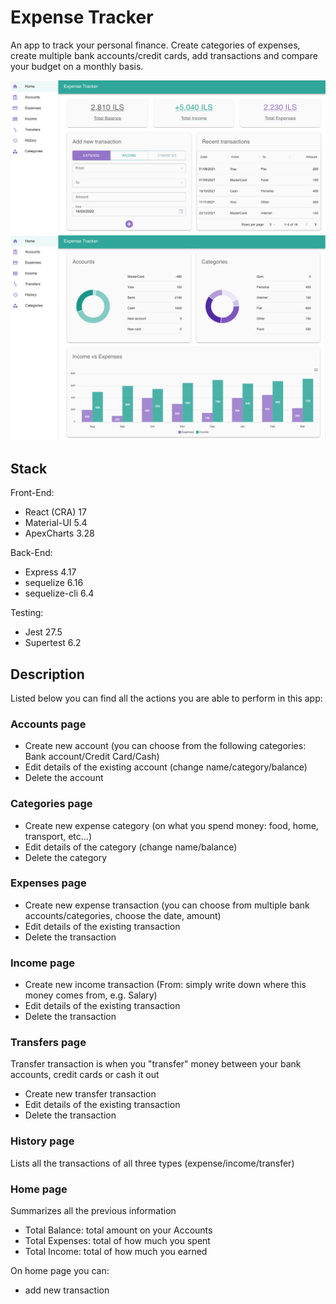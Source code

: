 # Expense Tracker

An app to track your personal finance. Create categories of expenses, create multiple bank accounts/credit cards, add transactions and compare your budget on a monthly basis.

<img src="./public/Home1.png">
<img src="./public/Home2.png">

## Stack

Front-End:

- React (CRA) 17
- Material-UI 5.4
- ApexCharts 3.28

Back-End:

- Express 4.17
- sequelize 6.16
- sequelize-cli 6.4

Testing:

- Jest 27.5
- Supertest 6.2

## Description

Listed below you can find all the actions you are able to perform in this app:

### Accounts page

- Create new account (you can choose from the following categories: Bank account/Credit Card/Cash)
- Edit details of the existing account (change name/category/balance)
- Delete the account

### Categories page

- Create new expense category (on what you spend money: food, home, transport, etc...)
- Edit details of the category (change name/balance)
- Delete the category

### Expenses page

- Create new expense transaction (you can choose from multiple bank accounts/categories, choose the date, amount)
- Edit details of the existing transaction
- Delete the transaction

### Income page

- Create new income transaction (From: simply write down where this money comes from, e.g. Salary)
- Edit details of the existing transaction
- Delete the transaction

### Transfers page

Transfer transaction is when you "transfer" money between your bank accounts, credit cards or cash it out

- Create new transfer transaction
- Edit details of the existing transaction
- Delete the transaction

### History page

Lists all the transactions of all three types (expense/income/transfer)

### Home page

Summarizes all the previous information

- Total Balance: total amount on your Accounts
- Total Expenses: total of how much you spent
- Total Income: total of how much you earned

On home page you can:

- add new transaction
